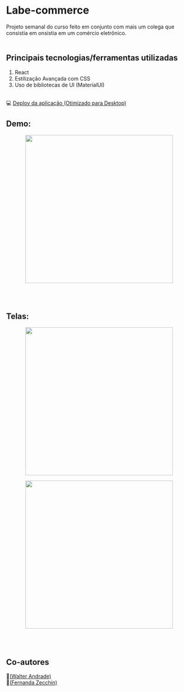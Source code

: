 # Labe-commerce

Projeto semanal do curso feito em conjunto com mais um colega que consistia em onsistia em um comércio eletrônico.
<br>
<br>
## Principais tecnologias/ferramentas utilizadas

1. React
5. Estilização Avançada com CSS
6. Uso de bibliotecas de UI (MaterialUI)
<br><br>


💻 [Deploy da aplicação (Otimizado para Desktop)](http://42comerciodecamisetas.surge.sh)

## Demo: 

<p align="center">
  <img align='center' height='400' src='https://docs.google.com/uc?id=1CKoyey24l8YNWa9UoMg6PHW7FmWUEGqJ'>
</p>
<br>
<br>

## Telas: 
<p align="center">
  <img align='center' height='400' src='https://docs.google.com/uc?id=1PY2dDw5c_J-4MA4bsK3duNfNKQQzQc5b'>
</p>
<p align="center">
  <img align='center' height='400' src='https://docs.google.com/uc?id=1EG6PvZ88U6WVQKNcrTrOwxq29Xox2EJt'>
</p>
<br>
<br>

## Co-autores
🤝[(Walter Andrade)](https://github.com/walteraandrade)<br>
🤝[(Fernanda Zecchin)](https://github.com/fezecchin)
